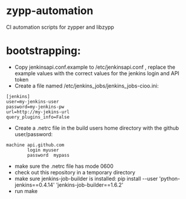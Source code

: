 # zypp-automation
CI automation scripts for zypper and libzypp

# bootstrapping:
- Copy jenkinsapi.conf.example to /etc/jenkinsapi.conf , replace the example values with the correct values for the jenkins login
  and API token
- Create a file named /etc/jenkins_jobs/jenkins_jobs-cioo.ini: 
```
[jenkins]
user=my-jenkins-user
password=my-jenkins-pw
url=http://my-jekins-url
query_plugins_info=False     
```
- Create a .netrc file in the build users home directory with the github user/password:
```
machine api.github.com 
        login myuser
        password  mypass
```
- make sure the .netrc file has mode 0600
- check out this repository in a temporary directory
- make sure jenkins-job-builder is installed:  pip install --user 'python-jenkins==0.4.14' 'jenkins-job-builder==1.6.2'
- run make
